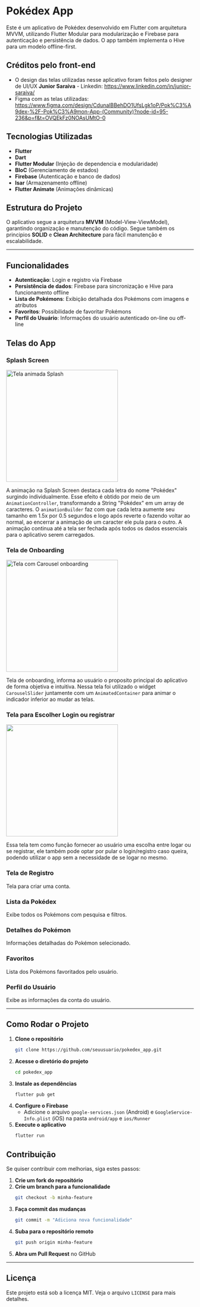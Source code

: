 # Pokédex App

Este é um aplicativo de Pokédex desenvolvido em Flutter com arquitetura MVVM, utilizando Flutter Modular para modularização e Firebase para autenticação e persistência de dados. O app também implementa o Hive para um modelo offline-first.

## Créditos pelo front-end
- O design das telas utilizadas nesse aplicativo foram feitos pelo designer de UI/UX **Junior Saraiva** - Linkedin: <a>https://www.linkedin.com/in/junior-saraiva/</a>
- Figma com as telas utilizadas: <a>https://www.figma.com/design/CdunalBBehDO1UfsLgk1oP/Pok%C3%A9dex-%2F-Pok%C3%A9mon-App-(Community)?node-id=95-236&p=f&t=OVQEkFz0NOAsUMtO-0</a>

## Tecnologias Utilizadas
- **Flutter**
- **Dart**
- **Flutter Modular** (Injeção de dependencia e modularidade)
- **BloC** (Gerenciamento de estados)
- **Firebase** (Autenticação e banco de dados)
- **Isar** (Armazenamento offline)
- **Flutter Animate** (Animações dinâmicas)

## Estrutura do Projeto
O aplicativo segue a arquitetura **MVVM** (Model-View-ViewModel), garantindo organização e manutenção do código.
Segue também os principios **SOLID** e **Clean Architecture** para fácil manutenção e escalabilidade.

---

## Funcionalidades
- **Autenticação**: Login e registro via Firebase
- **Persistência de dados**: Firebase para sincronização e Hive para funcionamento offline
- **Lista de Pokémons**: Exibição detalhada dos Pokémons com imagens e atributos
- **Favoritos**: Possibilidade de favoritar Pokémons
- **Perfil do Usuário**: Informações do usuário autenticado on-line ou off-line

## Telas do App

### Splash Screen
<img src="https://github.com/user-attachments/assets/18af34af-e7ac-480e-b564-5b1b9754709d" alt="Tela animada Splash" width="300">

A animação na Splash Screen destaca cada letra do nome "Pokédex" surgindo individualmente.
Esse efeito é obtido por meio de um `AnimationController`, transformando a String "Pokédex" em um array de caracteres. O `animationBuilder` faz com que cada letra aumente seu tamanho em 1.5x por 0.5 segundos e logo após reverte o fazendo voltar ao normal, ao encerrar a animação de um caracter ele pula para o outro. A animação continua até a tela ser fechada após todos os dados essenciais para o aplicativo serem carregados.

### Tela de Onboarding
<img src="https://github.com/user-attachments/assets/47cb072f-0706-41b9-b6e4-5a204abfa388" alt="Tela com Carousel onboarding" width=300>

Tela de onboarding, informa ao usuário o proposito principal do aplicativo de forma objetiva e intuitiva.
Nessa tela foi utilizado o widget `CarouselSlider` juntamente com um `AnimatedContainer` para animar o indicador inferior ao mudar as telas.

### Tela para Escolher Login ou registrar
<img src="https://github.com/user-attachments/assets/f6ee7eb7-edf1-4ba8-bafa-7b3e708e3b54" width=300>

Essa tela tem como função fornecer ao usuário uma escolha entre logar ou se registrar, ele também pode optar por pular o login/registro caso queira, podendo utilizar o app sem a necessidade de se logar no mesmo.

### Tela de Registro
<!-- Adicionar imagem da tela de Registro -->

Tela para criar uma conta.

### Lista da Pokédex
<!-- Adicionar imagem da tela da lista de Pokémons -->

Exibe todos os Pokémons com pesquisa e filtros.

### Detalhes do Pokémon
<!-- Adicionar imagem da tela de detalhes -->

Informações detalhadas do Pokémon selecionado.

### Favoritos
<!-- Adicionar imagem da tela de favoritos -->

Lista dos Pokémons favoritados pelo usuário.

### Perfil do Usuário
<!-- Adicionar imagem da tela de perfil -->

Exibe as informações da conta do usuário.

---

## Como Rodar o Projeto

1. **Clone o repositório**
   ```sh
   git clone https://github.com/seuusuario/pokedex_app.git
   ```
2. **Acesse o diretório do projeto**
   ```sh
   cd pokedex_app
   ```
3. **Instale as dependências**
   ```sh
   flutter pub get
   ```
4. **Configure o Firebase**
   - Adicione o arquivo `google-services.json` (Android) e `GoogleService-Info.plist` (iOS) na pasta `android/app` e `ios/Runner`
5. **Execute o aplicativo**
   ```sh
   flutter run
   ```

## Contribuição
Se quiser contribuir com melhorias, siga estes passos:

1. **Crie um fork do repositório**
2. **Crie um branch para a funcionalidade**
   ```sh
   git checkout -b minha-feature
   ```
3. **Faça commit das mudanças**
   ```sh
   git commit -m "Adiciona nova funcionalidade"
   ```
4. **Suba para o repositório remoto**
   ```sh
   git push origin minha-feature
   ```
5. **Abra um Pull Request** no GitHub

---

## Licença
Este projeto está sob a licença MIT. Veja o arquivo `LICENSE` para mais detalhes.

